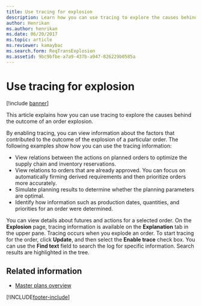 ```yaml
---
title: Use tracing for explosion
description: Learn how you can use tracing to explore the causes behind the outcome of an order explosion, including outlines on various examples.
author: Henrikan
ms.author: henrikan
ms.date: 06/20/2017
ms.topic: article
ms.reviewer: kamaybac
ms.search.form: ReqTransExplosion
ms.assetid: 9bc9bfbe-a7a9-437b-a947-826229b0585a
---
```


# Use tracing for explosion

[!include [banner](../includes/banner.md)]

This article explains how you can use tracing to explore the causes behind the outcome of an order explosion.

By enabling tracing, you can view information about the factors that contributed to the outcome of the explosion of a particular order. The following examples show how you can use the tracing information:

-   View relations between the actions on planned orders to optimize the supply chain and inventory reservations.
-   View relations to orders that are already approved. You can focus on automatically firming derived requirements and then prioritize orders more accurately.
-   Simulate planning results to determine whether the planning parameters are optimal.
-   Identify how information such as production dates, quantities, and priorities for an order were determined.

You can view details about futures and actions for a selected order. On the **Explosion** page, tracing information is available on the **Explanation** tab in the upper pane. Tracing occurs when you explode an order. To start tracing for the order, click **Update**, and then select the **Enable trace** check box. You can use the **Find text** field to search the log for specific information. Search results are highlighted in the tree.

## Related information

- [Master plans overview](master-plans.md)





[!INCLUDE[footer-include](../../includes/footer-banner.md)]